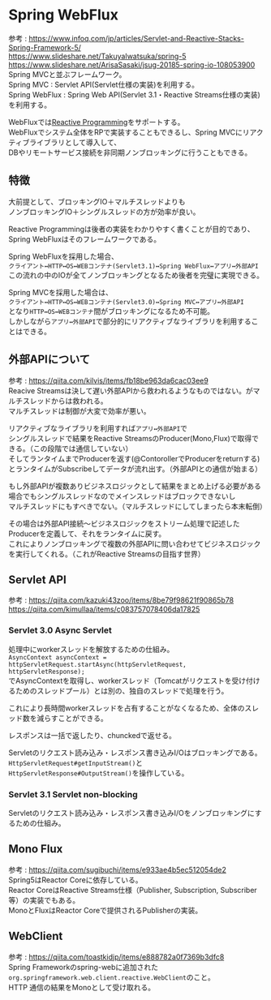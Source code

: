 # Spring WebFlux  
参考 : https://www.infoq.com/jp/articles/Servlet-and-Reactive-Stacks-Spring-Framework-5/  
https://www.slideshare.net/TakuyaIwatsuka/spring-5  
https://www.slideshare.net/ArisaSasaki/jsug-20185-spring-io-108053900  
Spring MVCと並ぶフレームワーク。  
Spring MVC : Servlet API(Servlet仕様の実装)を利用する。  
Spring WebFlux : Spring Web API(Servlet 3.1・Reactive Streams仕様の実装)を利用する。  
  
WebFluxでは[Reactive Programming](https://github.com/sasachichito/knowledge/blob/master/computer/Reactive.md)をサポートする。  
WebFluxでシステム全体をRPで実装することもできるし、Spring MVCにリアクティブライブラリとして導入して、  
DBやリモートサービス接続を非同期ノンブロッキングに行うこともできる。  
  
## 特徴  
大前提として、ブロッキングIO＋マルチスレッドよりも  
ノンブロッキングIO＋シングルスレッドの方が効率が良い。  
  
Reactive Programmingは後者の実装をわかりやすく書くことが目的であり、  
Spring WebFluxはそのフレームワークである。  
  
Spring WebFluxを採用した場合、  
`クライアント↔︎HTTP↔︎OS↔︎WEBコンテナ(Servlet3.1)↔︎Spring WebFlux↔︎アプリ↔︎外部API`  
この流れの中のIOが全てノンブロッキングとなるため後者を完璧に実現できる。  
  
Spring MVCを採用した場合は、  
`クライアント↔︎HTTP↔︎OS↔︎WEBコンテナ(Servlet3.0)↔︎Spring MVC↔︎アプリ↔︎外部API`  
となり`HTTP↔︎OS↔︎WEBコンテナ`間がブロッキングになるため不可能。  
しかしながら`アプリ↔︎外部API`で部分的にリアクティブなライブラリを利用することはできる。  
  
## 外部APIについて  
参考 : https://qiita.com/kilvis/items/fb18be963da6cac03ee9  
Reacive Streamsは決して遅い外部APIから救われるようなものではない。がマルチスレッドからは救われる。  
マルチスレッドは制御が大変で効率が悪い。  
  
リアクティブなライブラリを利用すれば`アプリ↔︎外部API`で  
シングルスレッドで結果をReactive StreamsのProducer(Mono,Flux)で取得できる。（この段階では通信していない）  
そしてランタイムまでProducerを返す(@ContorollerでProducerをreturnする)とランタイムがSubscribeしてデータが流れ出す。（外部APIとの通信が始まる）  
  
もし外部APIが複数ありビジネスロジックとして結果をまとめ上げる必要がある場合でもシングルスレッドなのでメインスレッドはブロックできないし  
マルチスレッドにもすべきでない。（マルチスレッドにしてしまったら本末転倒）  
  
その場合は外部API接続〜ビジネスロジックをストリーム処理で記述したProducerを定義して、それをランタイムに戻す。  
これによりノンブロッキングで複数の外部APIに問い合わせてビジネスロジックを実行してくれる。（これがReactive Streamsの目指す世界）  
  
## Servlet API  
参考 : https://qiita.com/kazuki43zoo/items/8be79f98621f90865b78  
https://qiita.com/kimullaa/items/c083757078406da17825  
  
### Servlet 3.0 Async Servlet  
処理中にworkerスレッドを解放するための仕組み。  
`AsyncContext asyncContext = httpServletRequest.startAsync(httpServletRequest, httpServletResponse);`  
でAsyncContextを取得し、workerスレッド（Tomcatがリクエストを受け付けるためのスレッドプール）とは別の、独自のスレッドで処理を行う。  
  
これにより長時間workerスレッドを占有することがなくなるため、全体のスレッド数を減らすことができる。  
  
レスポンスは一括で返したり、chunckedで返せる。  
  
Servletのリクエスト読み込み・レスポンス書き込みI/Oはブロッキングである。  
`HttpServletRequest#getInputStream()`と`HttpServletResponse#OutputStream()`を操作している。  
  
### Servlet 3.1 Servlet non-blocking  
Servletのリクエスト読み込み・レスポンス書き込みI/Oをノンブロッキングにするための仕組み。  
  
## Mono Flux  
参考 : https://qiita.com/sugibuchi/items/e933ae4b5ec512054de2  
Spring5はReactor Coreに依存している。  
Reactor CoreはReactive Streams仕様（Publisher, Subscription, Subscriber等）の実装でもある。  
MonoとFluxはReactor Coreで提供されるPublisherの実装。  
  
## WebClient  
参考 : https://qiita.com/toastkidjp/items/e888782a0f7369b3dfc8  
Spring Frameworkのspring-webに追加された`org.springframework.web.client.reactive.WebClient`のこと。  
HTTP 通信の結果をMonoとして受け取れる。  
